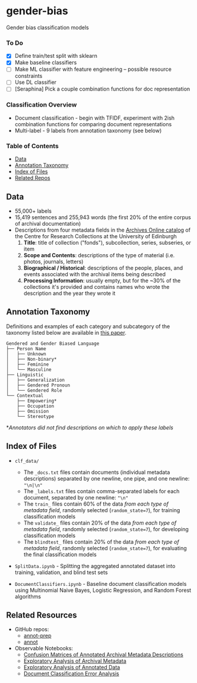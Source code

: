 # gender-bias

Gender bias classification models

### To Do
- [x] Define train/test split with sklearn
- [X] Make baseline classifiers
- [ ] Make ML classifier with feature engineering – possible resource constraints
- [ ] Use DL classifier
- [ ] [Seraphina] Pick a couple combination functions for doc representation

### Classification Overview
* Document classification - begin with TFIDF, experiment with 2ish combination functions for comparing document representations
* Multi-label - 9 labels from annotation taxonomy (see below)

### Table of Contents
* [Data](#Data)
* [Annotation Taxonomy](#Annotation-Taxonomy)
* [Index of Files](#Index-of-Files)
* [Related Repos](#Related-Repos)

## Data
* 55,000+ labels
* 15,419 sentences and 255,943 words (the first 20\% of the entire corpus of archival documentation)
* Descriptions from four metadata fields in the [Archives Online catalog](archives.collections.ed.ac.uk/) of the Centre for Research Collections at the University of Edinburgh
    1. **Title**: title of collection ("fonds"), subcollection, series, subseries, or item
    2. **Scope and Contents**: descriptions of the type of material (i.e. photos, journals, letters)
    3. **Biographical / Historical**: descriptions of the people, places, and events associated with the archival items being described
    4. **Processing Information**: usually empty, but for the ~30% of the collections it's provided and contains names who wrote the description and the year they wrote it

## Annotation Taxonomy
Definitions and examples of each category and subcategory of the taxonomy listed below are available in [this paper](https://aclanthology.org/2022.gebnlp-1.4/).
```
Gendered and Gender Biased Language
├── Person Name
│   ├── Unknown
│   ├── Non-binary*
│   ├── Feminine
│   └── Masculine
├── Linguistic
│   ├── Generalization
│   ├── Gendered Pronoun
│   └── Gendered Role
└── Contextual
    ├── Empowering*
    ├── Occupation
    ├── Omission
    └── Stereotype
```
**Annotators did not find descriptions on which to apply these labels*

## Index of Files
* `clf_data/`
  * The `_docs.txt` files contain documents (individual metadata descriptions) separated by one newline, one pipe, and one newline: `"\n|\n"`
  * The `_labels.txt` files contain comma-separated labels for each document, separated by one newline: `"\n"`
  * The `train_` files contain 60% of the data *from each type of metadata field*, randomly selected (`random_state=7`), for training classification models
  * The `validate_` files contain 20% of the data *from each type of metadata field*, randomly selected (`random_state=7`), for developing classification models
  * The `blindtest_` files contain 20% of the data *from each type of metadata field*, randomly selected (`random_state=7`), for evaluating the final classification models

* `SplitData.ipynb` - Splitting the aggregated annotated dataset into training, validation, and blind test sets
* `DocumentClassifiers.ipynb` - Baseline document classification models using Multinomial Naive Bayes, Logistic Regression, and Random Forest algorithms

## Related Resources
* GitHub repos: 
  * [annot-prep](https://github.com/thegoose20/annot-prep)
  * [annot](https://github.com/thegoose20/annot)
* Observable Notebooks: 
  * [Confusion Matrices of Annotated Archival Metadata Descriptions](https://observablehq.com/@thegoose20/confusion-matrices)
  * [Exploratory Analysis of Archival Metadata](https://observablehq.com/d/0091bad1ddecc57f)
  * [Exploratory Analysis of Annotated Data](https://observablehq.com/d/b61080669b52aa93)
  * [Document Classification Error Analysis](https://observablehq.com/@thegoose20/lr-doc-classification-error-analysis)
